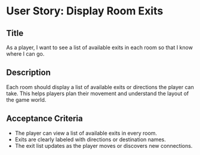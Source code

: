 
# User Story: Display Room Exits

## Title
As a player, I want to see a list of available exits in each room so that I know where I can go.

## Description
Each room should display a list of available exits or directions the player can take. This helps players plan their movement and understand the layout of the game world.

## Acceptance Criteria
- The player can view a list of available exits in every room.
- Exits are clearly labeled with directions or destination names.
- The exit list updates as the player moves or discovers new connections.
